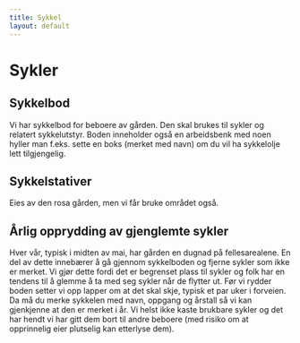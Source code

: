 ```yaml
---
title: Sykkel
layout: default
---
```


# Sykler

## Sykkelbod
Vi har sykkelbod for beboere av gården. Den skal brukes til sykler og relatert sykkelutstyr. Boden inneholder også en arbeidsbenk med noen hyller man f.eks. sette en boks (merket med navn) om du vil ha sykkelolje lett tilgjengelig.
## Sykkelstativer
Eies av den rosa gården, men vi får bruke området også.
## Årlig opprydding av gjenglemte sykler
Hver vår, typisk i midten av mai, har gården en dugnad på fellesarealene. En del av dette innebærer å gå gjennom sykkelboden og fjerne sykler som ikke er merket. Vi gjør dette fordi det er begrenset plass til sykler og folk har en tendens til å glemme å ta med seg sykler når de flytter ut. Før vi rydder boden setter vi opp lapper om at det skal skje, typisk et par uker i forveien. Da må du merke sykkelen med navn, oppgang og årstall så vi kan gjenkjenne at den er merket i år. Vi helst ikke kaste brukbare sykler og det har hendt vi har gitt dem bort til andre beboere (med risiko om at opprinnelig eier plutselig kan etterlyse dem).
